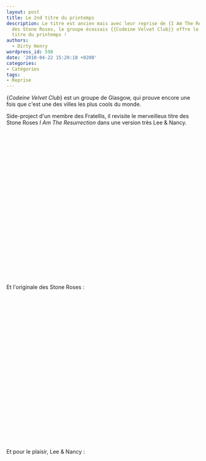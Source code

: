 ```yaml
---
layout: post
title: Le 2nd titre du printemps
description: Le titre est ancien mais avec leur reprise de {I Am The Resurrection}
  des Stone Roses, le groupe écossais {{Codeine Velvet Club}} offre le second grand
  titre du printemps !
authors:
  - Dirty Henry
wordpress_id: 598
date: '2010-04-22 15:20:18 +0200'
categories:
- Catégories
tags:
- Reprise
---
```

{*Codeine Velvet Club*} est un groupe de Glasgow, qui prouve encore une fois que c'est une des villes les plus cools du monde. 

Side-project d'un membre des Fratellis, il revisite le merveilleux titre des Stone Roses *I Am The Resurrection* dans une version très Lee & Nancy.

<object width="480" height="385"><param name="movie" value="http://www.youtube.com/v/qFMJ145mK1Q&hl=fr_FR&fs=1&"></param><param name="allowFullScreen" value="true"></param><param name="allowscriptaccess" value="always"></param><embed src="http://www.youtube.com/v/qFMJ145mK1Q&hl=fr_FR&fs=1&" type="application/x-shockwave-flash" allowscriptaccess="always" allowfullscreen="true" width="480" height="385"></embed></object>

Et l'originale des Stone Roses :

<object width="480" height="385"><param name="movie" value="http://www.youtube.com/v/e6QnK0yql8s&hl=fr_FR&fs=1&"></param><param name="allowFullScreen" value="true"></param><param name="allowscriptaccess" value="always"></param><embed src="http://www.youtube.com/v/e6QnK0yql8s&hl=fr_FR&fs=1&" type="application/x-shockwave-flash" allowscriptaccess="always" allowfullscreen="true" width="480" height="385"></embed></object>

Et pour le plaisir, Lee & Nancy :

<object width="480" height="385"><param name="movie" value="http://www.youtube.com/v/iHtPvUHjZfU&hl=fr_FR&fs=1&"></param><param name="allowFullScreen" value="true"></param><param name="allowscriptaccess" value="always"></param><embed src="http://www.youtube.com/v/iHtPvUHjZfU&hl=fr_FR&fs=1&" type="application/x-shockwave-flash" allowscriptaccess="always" allowfullscreen="true" width="480" height="385"></embed></object>
